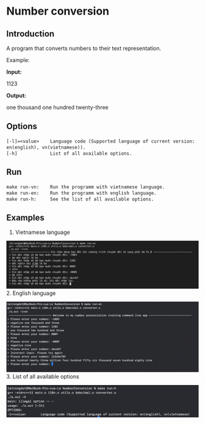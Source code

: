 # Number conversion

## Introduction

A program that converts numbers to their text representation.

Example:

**Input:**

1123

**Output:**

one thousand one hundred twenty-three

## Options

    [-l]=<value>    Language code (Supported language of current version: en(english), vn(vietnamese)).
    [-h]            List of all available options.

## Run

    make run-vn:    Run the programm with vietnamese language.
    make run-en:    Run the programm with english language.
    make run-h:     See the list of all available options.

## Examples

1. Vietnamese language

![Alt text](./test01-vn.png)
2. English language

![Alt text](./test02-en.png)
3. List of all available options

![Alt text](./test03-help.png)
